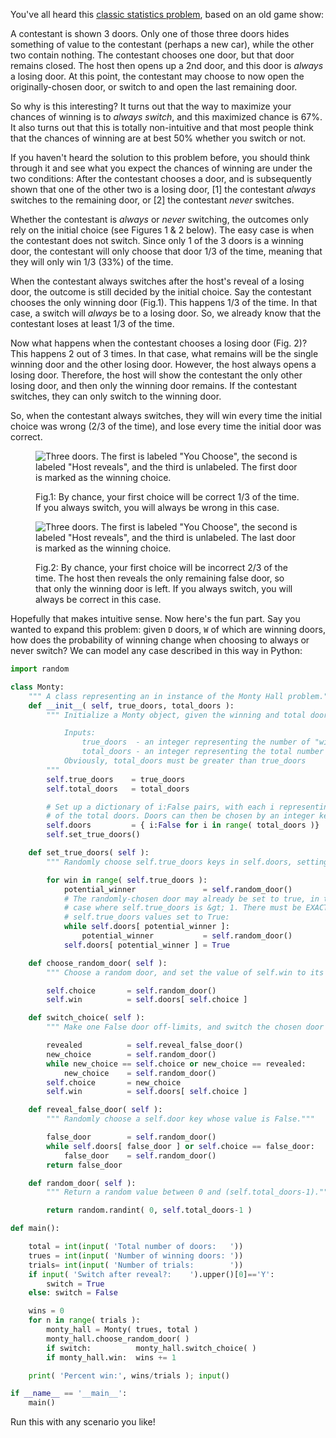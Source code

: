You've all heard this [classic statistics problem](https://en.wikipedia.org/wiki/Monty_Hall_problem), based on an old game show:

A contestant is shown 3 doors. Only one of those three doors hides something of value to the contestant (perhaps a new car), while the other two contain nothing. The contestant chooses one door, but that door remains closed. The host then opens up a 2nd door, and this door is _always_ a losing door. At this point, the contestant may choose to now open the originally-chosen door, or switch to and open the last remaining door.

So why is this interesting? It turns out that the way to maximize your chances of winning is to _always switch_, and this maximized chance is 67%. It also turns out that this is totally non-intuitive and that most people think that the chances of winning are at best 50% whether you switch or not.

If you haven't heard the solution to this problem before, you should think through it and see what you expect the chances of winning are under the two conditions: After the contestant chooses a door, and is subsequently shown that one of the other two is a losing door, [1] the contestant _always_ switches to the remaining door, or [2] the contestant _never_ switches.

Whether the contestant is _always_ or _never_ switching, the outcomes only rely on the initial choice (see Figures 1 & 2 below). The easy case is when the contestant does not switch. Since only 1 of the 3 doors is a winning door, the contestant will only choose that door 1/3 of the time, meaning that they will only win 1/3 (33%) of the time.

When the contestant always switches after the host's reveal of a losing door, the outcome is still decided by the initial choice. Say the contestant chooses the only winning door (Fig.1). This happens 1/3 of the time. In that case, a switch will _always_ be to a losing door. So, we already know that the contestant loses at least 1/3 of the time.

Now what happens when the contestant chooses a losing door (Fig. 2)? This happens 2 out of 3 times. In that case, what remains will be the single winning door and the other losing door. However, the host always opens a losing door. Therefore, the host will show the contestant the only other losing door, and then only the winning door remains. If the contestant switches, they can only switch to the winning door.

So, when the contestant always switches, they will win every time the initial choice was wrong (2/3 of the time), and lose every time the initial door was correct.

<figure>

![Three doors. The first is labeled "You Choose", the second is labeled "Host reveals", and the third is unlabeled. The first door is marked as the winning choice.](https://farm6.static.flickr.com/5171/5461662939_df69a199bc_o.png 'correct_choice')

<figcaption>

Fig.1: By chance, your first choice will be correct 1/3 of the time. If you always switch, you will always be wrong in this case.

</figcaption>

</figure>

<figure>

![Three doors. The first is labeled "You Choose", the second is labeled "Host reveals", and the third is unlabeled. The last door is marked as the winning choice.](https://farm6.static.flickr.com/5053/5462265972_1e58686950_o.png 'incorrect_choice')

<figcaption>

Fig.2: By chance, your first choice will be incorrect 2/3 of the time. The host then reveals the only remaining false door, so that only the winning door is left. If you always switch, you will always be correct in this case.

</figcaption>

</figure>

Hopefully that makes intuitive sense. Now here's the fun part. Say you wanted to expand this problem: given `D` doors, `W` of which are winning doors, how does the probability of winning change when choosing to always or never switch? We can model any case described in this way in Python:

```python
import random

class Monty:
    """ A class representing an in instance of the Monty Hall problem."""
    def __init__( self, true_doors, total_doors ):
        """ Initialize a Monty object, given the winning and total doors.

            Inputs:
                true_doors  - an integer representing the number of "winning" doors
                total_doors - an integer representing the total number of doors
            Obviously, total_doors must be greater than true_doors
        """
        self.true_doors    = true_doors
        self.total_doors   = total_doors

        # Set up a dictionary of i:False pairs, with each i representing one
        # of the total doors. Doors can then be chosen by an integer key
        self.doors         = { i:False for i in range( total_doors )}
        self.set_true_doors()

    def set_true_doors( self ):
        """ Randomly choose self.true_doors keys in self.doors, setting value to True."""

        for win in range( self.true_doors ):
            potential_winner               = self.random_door()
            # The randomly-chosen door may already be set to true, in the
            # case where self.true_doors is &gt; 1. There must be EXACTLY
            # self.true_doors values set to True:
            while self.doors[ potential_winner ]:
                potential_winner           = self.random_door()
            self.doors[ potential_winner ] = True

    def choose_random_door( self ):
        """ Choose a random door, and set the value of self.win to its value."""

        self.choice       = self.random_door()
        self.win          = self.doors[ self.choice ]

    def switch_choice( self ):
        """ Make one False door off-limits, and switch the chosen door to another."""

        revealed          = self.reveal_false_door()
        new_choice        = self.random_door()
        while new_choice == self.choice or new_choice == revealed:
            new_choice    = self.random_door()
        self.choice       = new_choice
        self.win          = self.doors[ self.choice ]

    def reveal_false_door( self ):
        """ Randomly choose a self.door key whose value is False."""

        false_door        = self.random_door()
        while self.doors[ false_door ] or self.choice == false_door:
            false_door    = self.random_door()
        return false_door

    def random_door( self ):
        """ Return a random value between 0 and (self.total_doors-1)."""

        return random.randint( 0, self.total_doors-1 )

def main():

    total = int(input( 'Total number of doors:   '))
    trues = int(input( 'Number of winning doors: '))
    trials= int(input( 'Number of trials:        '))
    if input( 'Switch after reveal?:    ').upper()[0]=='Y':
        switch = True
    else: switch = False

    wins = 0
    for n in range( trials ):
        monty_hall = Monty( trues, total )
        monty_hall.choose_random_door( )
        if switch:          monty_hall.switch_choice( )
        if monty_hall.win:  wins += 1

    print( 'Percent win:', wins/trials ); input()

if __name__ == '__main__':
    main()
```

Run this with any scenario you like!
